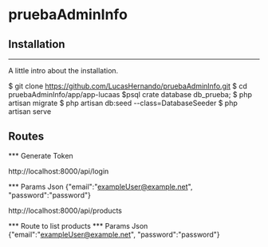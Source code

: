 # pruebaAdminInfo

## Installation
***
A little intro about the installation. 

$ git clone https://github.com/LucasHernando/pruebaAdminInfo.git
$ cd pruebaAdminInfo/app/app-lucaas
$psql crate database db_prueba;
$ php artisan migrate
$ php artisan db:seed --class=DatabaseSeeder
$ php artisan serve


## Routes

*** Generate Token

http://localhost:8000/api/login

*** Params Json
{"email":"exampleUser@example.net", "password":"password"}

http://localhost:8000/api/products

*** Route to list products
*** Params Json
{"email":"exampleUser@example.net", "password":"password"}